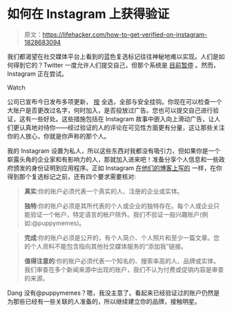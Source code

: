# 如何在 Instagram 上获得验证

> 原文：<https://lifehacker.com/how-to-get-verified-on-instagram-1828683094>

我们都渴望在社交媒体平台上看到的蓝色复选标记往往神秘地难以实现。人们是如何得到它的？Twitter 一度允许人们提交自己，但那个系统是 [目前暂停](https://gizmodo.com/twitter-halts-verifications-after-refusing-to-say-why-i-1820288878) 。然而，Instagram 正在尝试。

Watch

公司已宣布今日发布多项更新， [按](http://nymag.com/selectall/2018/08/how-to-get-verified-on-instagram.html) 全选，全部与安全挂钩。你现在可以检查一个大账户是否更改过名字，何时加入，是否投放过广告。您也可以提交自己进行验证，这有一些好处。这些措施包括在 Instagram 故事中嵌入向上滑动广告，让人们更认真地对待你——经过验证的人的评论在可见性方面更有分量，这让那些关注你的人放心，你就是你声称的那个人。

我的 Instagram 设置为私人，所以这些东西对我都没有吸引力，但如果你是一个崭露头角的企业家和有影响力的人，那就加入进来吧！准备分享个人信息和一些政府颁发的身份证明到应用程序。正如 Instagram [在他们的博客上写的](https://help.instagram.com/854227311295302) 一样，在你得到那个复选标记之前，还有四个要求需要核对:

> **真实**:你的账户必须代表一个真实的人、注册的企业或实体。
> 
> **独特**:你的账户必须是其所代表的个人或企业的独特存在。每个人或企业只能验证一个帐户，特定语言的帐户除外。我们不验证一般兴趣账户(例如:@puppymemes)。

> **完成**:你的账户必须是公开的，有个人简介、个人照片和至少一篇文章。您的个人资料不能包含指向其他社交媒体服务的“添加我”链接。
> 
> **值得注意的**:你的账户必须代表一个知名的、搜索率高的人、品牌或实体。我们审查在多个新闻来源中出现的账户，我们不认为付费或促销内容是审查的来源。

Dang 没有@puppymemes？嗯，我没主意了。看起来已经验证过的账户仍然是为那些已经有一些关联的人准备的，所以继续建立你的品牌，接触明星。